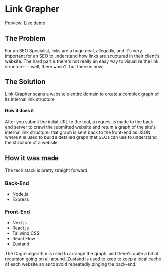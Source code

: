 # Link Grapher

Preview: [Live demo](https://link-grapher.onrender.com/)

## The Problem

For an SEO Specialist, links are a huge deal, allegedly, and it's very important for an SEO to understand how links are structured in their client's website. The hard part is there's not really an easy way to visualize the link structure--- well, there wasn't, but there is now!

## The Solution

Link Grapher scans a website's entire domain to create a complex graph of its internal link structure.

#### How it does it

After you submit the initial URL to the tool, a request is made to the back-end server to crawl the submitted website and return a graph of the site's internal link structure; that graph is sent back to the front-end as JSON, where it is used to build a detailed graph that SEOs can use to understand the structure of a website.

## How it was made

The tech stack is pretty straight forward.

### Back-End

- Node.js
- Express

### Front-End

- Next.js
- React.js
- Tailwind CSS
- React Flow
- Zustand

The Dagre algorithm is used to arrange the graph, and there's quite a bit of recursion going on all around. Zustand is used to keep to keep a local cache of each website so as to avoid repeatedly pinging the back-end.
